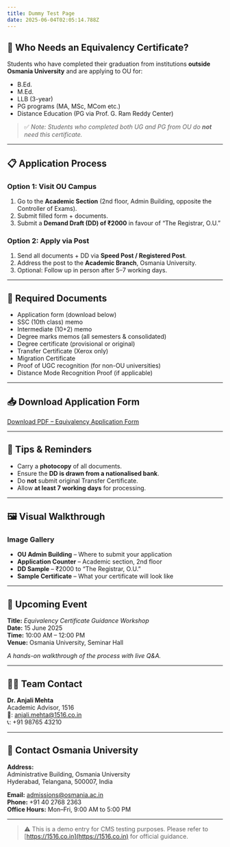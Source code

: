 ```yaml
---
title: Dummy Test Page
date: 2025-06-04T02:05:14.788Z
---
```

## 🧾 Who Needs an Equivalency Certificate?

Students who have completed their graduation from institutions **outside Osmania University** and are applying to OU for:

- B.Ed.
- M.Ed.
- LLB (3-year)
- PG programs (MA, MSc, MCom etc.)
- Distance Education (PG via Prof. G. Ram Reddy Center)

> ✅ *Note: Students who completed both UG and PG from OU do **not** need this certificate.*

---

## 📋 Application Process

### Option 1: Visit OU Campus
1. Go to the **Academic Section** (2nd floor, Admin Building, opposite the Controller of Exams).
2. Submit filled form + documents.
3. Submit a **Demand Draft (DD) of ₹2000** in favour of “The Registrar, O.U.”

### Option 2: Apply via Post
1. Send all documents + DD via **Speed Post / Registered Post**.
2. Address the post to the **Academic Branch**, Osmania University.
3. Optional: Follow up in person after 5–7 working days.

---

## 📄 Required Documents

- Application form (download below)
- SSC (10th class) memo
- Intermediate (10+2) memo
- Degree marks memos (all semesters & consolidated)
- Degree certificate (provisional or original)
- Transfer Certificate (Xerox only)
- Migration Certificate
- Proof of UGC recognition (for non-OU universities)
- Distance Mode Recognition Proof (if applicable)

---

## 📥 Download Application Form

[Download PDF – Equivalency Application Form](https://1516.co.in/wp-content/uploads/2024/06/Application-Form-for-Equivalency-Certificate-at-OU.pdf)

---

## 📌 Tips & Reminders

- Carry a **photocopy** of all documents.
- Ensure the **DD is drawn from a nationalised bank**.
- Do **not** submit original Transfer Certificate.
- Allow **at least 7 working days** for processing.

---

## 🖼️ Visual Walkthrough

### Image Gallery

- **OU Admin Building** – Where to submit your application
- **Application Counter** – Academic section, 2nd floor
- **DD Sample** – ₹2000 to “The Registrar, O.U.”
- **Sample Certificate** – What your certificate will look like

---

## 📅 Upcoming Event

**Title:** _Equivalency Certificate Guidance Workshop_  
**Date:** 15 June 2025  
**Time:** 10:00 AM – 12:00 PM  
**Venue:** Osmania University, Seminar Hall

_A hands-on walkthrough of the process with live Q&A._

---

## 👩‍🏫 Team Contact

**Dr. Anjali Mehta**  
Academic Advisor, 1516  
📧: anjali.mehta@1516.co.in  
📞: +91 98765 43210

---

## 📍 Contact Osmania University

**Address:**  
Administrative Building, Osmania University  
Hyderabad, Telangana, 500007, India

**Email:** admissions@osmania.ac.in  
**Phone:** +91 40 2768 2363  
**Office Hours:** Mon–Fri, 9:00 AM to 5:00 PM

---

> ⚠️ This is a demo entry for CMS testing purposes. Please refer to [https://1516.co.in](https://1516.co.in) for official guidance.

